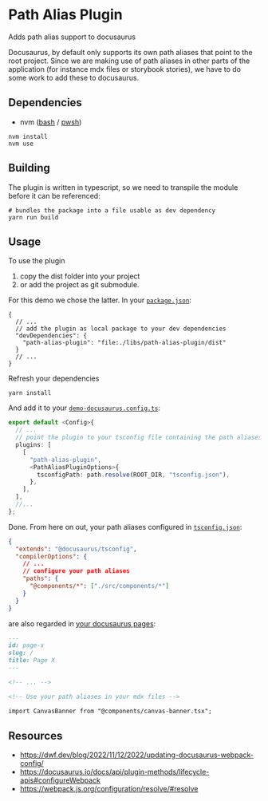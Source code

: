 # Path Alias Plugin

Adds path alias support to docusaurus

Docusaurus, by default only supports its own path aliases that
point to the root project. Since we are making use of path aliases
in other parts of the application (for instance mdx files or storybook stories), we have to do some work to add these
to docusaurus.

## Dependencies

- nvm ([bash][nvm-linux] / [pwsh][nvm-pwsh])

```pwsh
nvm install
nvm use
```

[nvm-linux]: https://github.com/nvm-sh/nvm
[nvm-pwsh]: https://github.com/aaronpowell/ps-nvm

## Building

The plugin is written in typescript, so we need to transpile the
module before it can be referenced:

```pwsh
# bundles the package into a file usable as dev dependency
yarn run build
```

## Usage

To use the plugin

1. copy the dist folder into your project
1. or add the project as git submodule.

For this demo we chose the latter. In your [`package.json`][demo-package.json]:

```jsonc
{
  // ...
  // add the plugin as local package to your dev dependencies
  "devDependencies": {
    "path-alias-plugin": "file:./libs/path-alias-plugin/dist"
  }
  // ...
}
```

Refresh your dependencies

```pwsh
yarn install
```

And add it to your [`demo-docusaurus.config.ts`][demo-docusaurus.config.ts]:

```ts
export default <Config>{
  // ...
  // point the plugin to your tsconfig file containing the path aliases
  plugins: [
    [
      "path-alias-plugin",
      <PathAliasPluginOptions>{
        tsconfigPath: path.resolve(ROOT_DIR, "tsconfig.json"),
      },
    ],
  ],
  //...
};
```

Done. From here on out, your path aliases configured in [`tsconfig.json`][demo-tsconfig.json]:

```json
{
  "extends": "@docusaurus/tsconfig",
  "compilerOptions": {
    // ...
    // configure your path aliases
    "paths": {
      "@components/*": ["./src/components/*"]
    }
  }
}
```

are also regarded in [your docusaurus pages][demo-docusaurus.config.ts]:

```md
---
id: page-x
slug: /
title: Page X
---

<!-- ... -->

<!-- Use your path aliases in your mdx files -->

import CanvasBanner from "@components/canvas-banner.tsx";
```

[demo-tsconfig.json]: https://github.com/michaelkargl/PresenceDocs/blob/5e65576ba5e61ca1aab9738df7ceb1c5f1bd4b13/tsconfig.json#L10
[demo-docusaurus.config.ts]: https://github.com/michaelkargl/PresenceDocs/blob/5e65576ba5e61ca1aab9738df7ceb1c5f1bd4b13/docusaurus.config.ts#L125
[demo-package.json]: https://github.com/michaelkargl/PresenceDocs/blob/5e65576ba5e61ca1aab9738df7ceb1c5f1bd4b13/package.json#L46

## Resources

- <https://dwf.dev/blog/2022/11/12/2022/updating-docusaurus-webpack-config/>
- <https://docusaurus.io/docs/api/plugin-methods/lifecycle-apis#configureWebpack>
- <https://webpack.js.org/configuration/resolve/#resolve>
